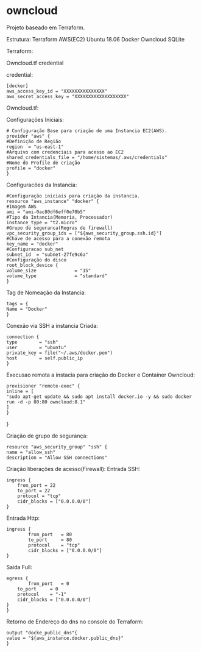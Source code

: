 # owncloud
Projeto baseado em Terraform.

Estrutura:
Terraform
  AWS(EC2)
   Ubuntu 18.06
    Docker
     Owncloud
     SQLite
     
Terraform:

Owncloud.tf
credential

credential:

    [docker]
    aws_access_key_id = "XXXXXXXXXXXXXXX"
    aws_secret_access_key = "XXXXXXXXXXXXXXXXXXX"

Owncloud.tf:

Configurações Iniciais:

    # Configuração Base para criação de uma Instancia EC2(AWS).
    provider "aws" {
    #Definição de Região
    region  = "us-east-1"
    #Arquivo com credenciais para acesso ao EC2
    shared_credentials_file = "/home/sistemas/.aws/credentials"
    #Nome do Profile de criação
    profile = "docker"
    }
	
Configuracões da Instancia:

    #Configuração iniciais para criação da instancia.
    resource "aws_instance" "docker" {
    #Imagem AWS
    ami = "ami-0ac80df6eff0e70b5"
    #Tipo da Intancia(Memoria, Processador)
    instance_type = "t2.micro"
    #Grupo de seguranca(Regras de firewall)
    vpc_security_group_ids = ["${aws_security_group.ssh.id}"]
    #Chave de acesso para a conexão remota
    key_name = "docker"
    #Configuracao sub_net
    subnet_id  = "subnet-27fe9c6a"
    #Configuração do disco
    root_block_device {
    volume_size              = "15"
    volume_type              = "standard"
    }

Tag de Nomeação da Instancia:

    tags = {
    Name = "Docker"
    }
    
Conexão via SSH a instancia Criada:

    connection {
    type        = "ssh"
    user        = "ubuntu"
    private_key = file("~/.aws/docker.pem")
    host        = self.public_ip
    }
    
Execusao remota a instacia para criação do Docker e Container Owncloud:
	
    provisioner "remote-exec" {
    inline = [
    "sudo apt-get update && sudo apt install docker.io -y && sudo docker run -d -p 80:80 owncloud:8.1"
    ]
    }
}

Criação de grupo de segurança:

    resource "aws_security_group" "ssh" {
    name = "allow_ssh"
    description = "Allow SSH connections"
	
Criação liberações de acesso(Firewall):
Entrada SSH:

	ingress {
		from_port = 22
		to_port = 22
		protocol = "tcp"
		cidr_blocks = ["0.0.0.0/0"]
	}
	
Entrada Http:

	ingress {
      		from_port   = 80
      		to_port     = 80
      		protocol    = "tcp"
      		cidr_blocks = ["0.0.0.0/0"]
	}
	
Saida Full:

	egress {
    		from_port   = 0
   		to_port     = 0
   		protocol    = "-1"
   		cidr_blocks = ["0.0.0.0/0"]
    }
    }
    
Retorno de Endereço do dns no console do Terraform:

    output "docke_public_dns"{
	value = "${aws_instance.docker.public_dns}"
    }
